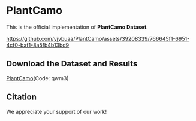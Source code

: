 # PlantCamo

This is the official implementation of __PlantCamo Dataset__.

https://github.com/yjybuaa/PlantCamo/assets/39208339/766645f1-6951-4cf0-baf1-8a5fb4b13bd9



## Download the Dataset and Results
[PlantCamo](https://pan.baidu.com/s/1W2Jgz5BnT6zaO_NQK0fKoA)(Code: qwm3)




## Citation
We appreciate your support of our work!
```bibtex
